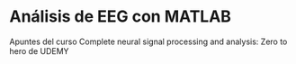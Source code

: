 ﻿# Análisis de EEG con MATLAB
Apuntes del curso Complete neural signal processing and analysis: Zero to hero de UDEMY
